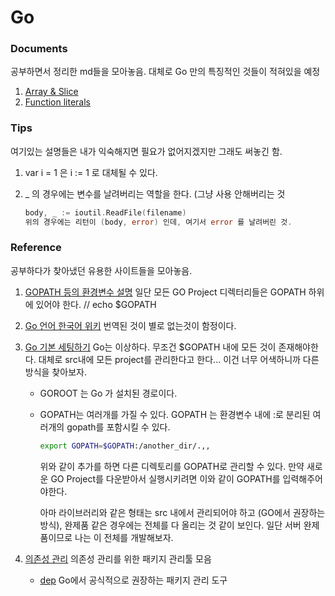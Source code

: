# Go

### Documents

공부하면서 정리한 md들을 모아놓음. 대체로 Go 만의 특징적인 것들이 적혀있을 예정

1. [Array & Slice](https://github.com/FullOfOrange/Go/blob/master/docs/arrays%26slices.md)
2. [Function literals](https://github.com/FullOfOrange/Go/blob/master/docs/functionLiterals.md)

### Tips

여기있는 설명들은 내가 익숙해지면 필요가 없어지겠지만 그래도 써놓긴 함.

1. var i = 1 은 i := 1 로 대체될 수 있다.

2. \_ 의 경우에는 변수를 날려버리는 역할을 한다. (그냥 사용 안해버리는 것
   ```go
   body, _ := ioutil.ReadFile(filename)
   위의 경우에는 리턴이 (body, error) 인데, 여기서 error 를 날려버린 것.
   ```

### Reference

공부하다가 찾아냈던 유용한 사이트들을 모아놓음.

1. [GOPATH 등의 환경변수 설명](https://steemit.com/golang/@dakeshi/go-gopath-gobin)
   일단 모든 GO Project 디렉터리들은 GOPATH 하위에 있어야 한다. // echo \$GOPATH

2. [Go 언어 한국어 위키](https://github.com/golang-kr/golang-doc/wiki)
   번역된 것이 별로 없는것이 함정이다.

3. [Go 기본 세팅하기](https://github.com/golang-kr/golang-doc/wiki/Go-코드를-작성하는-방법)
   Go는 이상하다. 무조건 \$GOPATH 내에 모든 것이 존재해야한다. 대체로 src내에 모든 project를 관리한다고 한다... 이건 너무 어색하니까 다른 방식을 찾아보자.

   - GOROOT 는 Go 가 설치된 경로이다.
   - GOPATH는 여러개를 가질 수 있다.
     GOPATH 는 환경변수 내에 :로 분리된 여러개의 gopath를 포함시킬 수 있다.

     ```bash
     export GOPATH=$GOPATH:/another_dir/.,,
     ```

     위와 같이 추가를 하면 다른 디렉토리를 GOPATH로 관리할 수 있다. 만약 새로운 GO Project를 다운받아서 실행시키려면 이와 같이 GOPATH를 입력해주어야한다.

     아마 라이브러리와 같은 형태는 src 내에서 관리되어야 하고 (GO에서 권장하는 방식), 완제품 같은 경우에는 전체를 다 올리는 것 같이 보인다. 일단 서버 완제품이므로 나는 이 전체를 개발해보자.

4. [의존성 관리](https://github.com/golang/go/wiki/PackageManagementTools)
   의존성 관리를 위한 패키지 관리툴 모음
   - [dep](https://github.com/golang/dep)
     Go에서 공식적으로 권장하는 패키지 관리 도구
